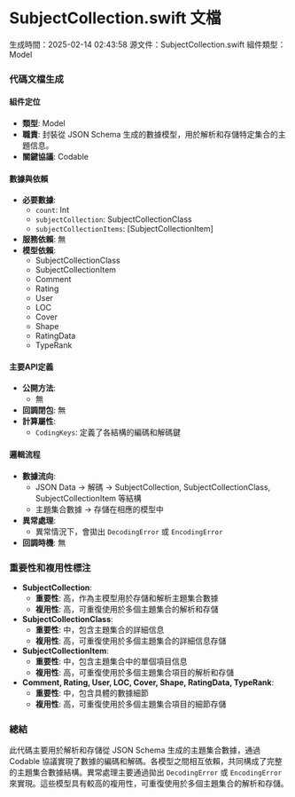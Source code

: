 # SubjectCollection.swift 文檔
生成時間：2025-02-14 02:43:58
源文件：SubjectCollection.swift
組件類型：Model

### 代碼文檔生成

#### 組件定位
- **類型**: Model
- **職責**: 封裝從 JSON Schema 生成的數據模型，用於解析和存儲特定集合的主題信息。
- **關鍵協議**: Codable

#### 數據與依賴
- **必要數據**:
  - `count`: Int
  - `subjectCollection`: SubjectCollectionClass
  - `subjectCollectionItems`: [SubjectCollectionItem]
- **服務依賴**: 無
- **模型依賴**:
  - SubjectCollectionClass
  - SubjectCollectionItem
  - Comment
  - Rating
  - User
  - LOC
  - Cover
  - Shape
  - RatingData
  - TypeRank

#### 主要API定義
- **公開方法**:
  - 無
- **回調閉包**: 無
- **計算屬性**:
  - `CodingKeys`: 定義了各結構的編碼和解碼鍵

#### 邏輯流程
- **數據流向**:
  - JSON Data -> 解碼 -> SubjectCollection, SubjectCollectionClass, SubjectCollectionItem 等結構
  - 主題集合數據 -> 存儲在相應的模型中
- **異常處理**:
  - 異常情況下，會拋出 `DecodingError` 或 `EncodingError`
- **回調時機**: 無

### 重要性和複用性標注
- **SubjectCollection**:
  - **重要性**: 高，作為主模型用於存儲和解析主題集合數據
  - **複用性**: 高，可重復使用於多個主題集合的解析和存儲
- **SubjectCollectionClass**:
  - **重要性**: 中，包含主題集合的詳細信息
  - **複用性**: 高，可重復使用於多個主題集合的詳細信息存儲
- **SubjectCollectionItem**:
  - **重要性**: 中，包含主題集合中的單個項目信息
  - **複用性**: 高，可重復使用於多個主題集合項目的解析和存儲
- **Comment, Rating, User, LOC, Cover, Shape, RatingData, TypeRank**:
  - **重要性**: 中，包含具體的數據細節
  - **複用性**: 高，可重復使用於多個主題集合項目的細節存儲

### 總結
此代碼主要用於解析和存儲從 JSON Schema 生成的主題集合數據，通過 Codable 協議實現了數據的編碼和解碼。各模型之間相互依賴，共同構成了完整的主題集合數據結構。異常處理主要通過拋出 `DecodingError` 或 `EncodingError` 來實現。這些模型具有較高的複用性，可重復使用於多個主題集合的解析和存儲。